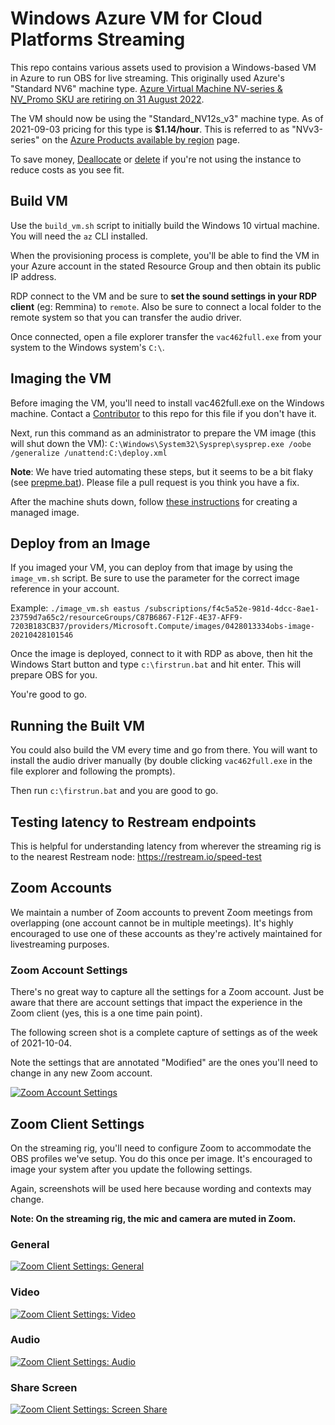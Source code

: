 # Windows Azure VM for Cloud Platforms Streaming

This repo contains various assets used to provision a Windows-based VM in
Azure to run OBS for live streaming. This originally used Azure's "Standard NV6" machine type. [Azure Virtual Machine NV-series & NV_Promo SKU are retiring on 31 August 2022](https://github.com/azure-deprecation/dashboard/issues/174).

The VM should now be using the "Standard_NV12s_v3" machine type. As of 2021-09-03 pricing for this type is **$1.14/hour**. This is referred to as "NVv3-series" on the [Azure Products available by region](https://azure.microsoft.com/en-us/global-infrastructure/services/?products=virtual-machines) page.

To save money, [Deallocate](https://docs.microsoft.com/en-us/cli/azure/vm?view=azure-cli-latest#az_vm_deallocate) or [delete](https://docs.microsoft.com/en-us/cli/azure/vm?view=azure-cli-latest#az_vm_delete) if you're not using the instance to reduce costs as you see fit.

## Build VM

Use the `build_vm.sh` script to initially build the Windows 10 virtual
machine. You will need the `az` CLI installed.

When the provisioning process is complete, you'll be able to find the VM in
your Azure account in the stated Resource Group and then obtain its public IP
address.

RDP connect to the VM and be sure to **set the sound settings in your
RDP client** (eg: Remmina) to `remote`. Also be sure to connect a local folder
to the remote system so that you can transfer the audio driver.

Once connected, open a file explorer transfer the `vac462full.exe` from your
system to the Windows system's `C:\`.

## Imaging the VM

Before imaging the VM, you'll need to install vac462full.exe on the Windows machine. Contact a [Contributor](https://github.com/cloud-platforms-streaming/azure-obs-vm/graphs/contributors) to this repo for this file if you don't have it.

Next, run this command as an administrator to prepare the VM image (this will shut down the VM):
`C:\Windows\System32\Sysprep\sysprep.exe /oobe /generalize /unattend:C:\deploy.xml`

**Note**: We have tried automating these steps, but it seems to be a bit flaky (see [prepme.bat](https://github.com/cloud-platforms-streaming/azure-obs-vm/blob/main/prepme.bat)). Please file a pull request is you think you have a fix.

After the machine shuts down, follow [these
instructions](https://docs.microsoft.com/en-us/azure/virtual-machines/windows/capture-image-resource#create-a-managed-image-in-the-portal)
for creating a managed image.

## Deploy from an Image

If you imaged your VM, you can deploy from that image by using the
`image_vm.sh` script. Be sure to use the parameter for the correct image
reference in your account.

Example: `./image_vm.sh eastus /subscriptions/f4c5a52e-981d-4dcc-8ae1-23759d7a65c2/resourceGroups/C87B6867-F12F-4E37-AFF9-7203B183CB37/providers/Microsoft.Compute/images/0428013334obs-image-20210428101546`

Once the image is deployed, connect to it with RDP as above, then hit the
Windows Start button and type `c:\firstrun.bat` and hit enter. This will
prepare OBS for you.

You're good to go.

## Running the Built VM

You could also build the VM every time and go from there. You will want to
install the audio driver manually (by double clicking `vac462full.exe` in the
file explorer and following the prompts).

Then run `c:\firstrun.bat` and you are good to go.

## Testing latency to Restream endpoints

This is helpful for understanding latency from wherever the streaming rig is to the nearest Restream node: <https://restream.io/speed-test>

## Zoom Accounts

We maintain a number of Zoom accounts to prevent Zoom meetings from overlapping (one account cannot be in multiple meetings). It's highly encouraged to use one of these accounts as they're actively maintained for livestreaming purposes.

### Zoom Account Settings

There's no great way to capture all the settings for a Zoom account. Just be aware that there are account settings that impact the experience in the Zoom client (yes, this is a one time pain point).

The following screen shot is a complete capture of settings as of the week of 2021-10-04.

Note the settings that are annotated "Modified" are the ones you'll need to change in any new Zoom account.

[![Zoom Account Settings](img/zoom_account_settings.png)](img/zoom_account_settings.png)

## Zoom Client Settings

On the streaming rig, you'll need to configure Zoom to accommodate the OBS profiles we've setup. You do this once per image. It's encouraged to image your system after you update the following settings.

Again, screenshots will be used here because wording and contexts may change.

**Note: On the streaming rig, the mic and camera are muted in Zoom.**

### General

[![Zoom Client Settings: General](img/zoom_client_general.png)](img/zoom_client_general.png)

### Video

[![Zoom Client Settings: Video](img/zoom_client_video.png)](img/zoom_client_video.png)

### Audio

[![Zoom Client Settings: Audio](img/zoom_client_audio.png)](img/zoom_client_audio.png)

### Share Screen

[![Zoom Client Settings: Screen Share](img/zoom_client_share_screen.png)](img/zoom_client_share_screen.png)